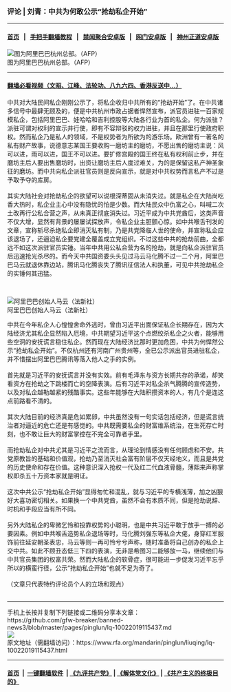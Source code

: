 ### 评论 | 刘青：中共为何敢公示“抢劫私企开始”
------------------------

#### [首页](https://github.com/gfw-breaker/banned-news3/blob/master/README.md) &nbsp;&nbsp;|&nbsp;&nbsp; [手把手翻墙教程](https://github.com/gfw-breaker/guides/wiki) &nbsp;&nbsp;|&nbsp;&nbsp; [禁闻聚合安卓版](https://github.com/gfw-breaker/bn-android) &nbsp;&nbsp;|&nbsp;&nbsp; [网门安卓版](https://github.com/oGate2/oGate) &nbsp;&nbsp;|&nbsp;&nbsp; [神州正道安卓版](https://github.com/SzzdOgate/update) 



<div id="headerimg">
 <img alt="图为阿里巴巴杭州总部。（AFP）" src="https://www.rfa.org/mandarin/yataibaodao/jingmao/gf1-09192018101343.html/1512172124211538.jpg/image" title="图为阿里巴巴杭州总部。（AFP）"/>
 <div id="headerimgcontents">
  <div id="headerimgcaption">
   <span>
    图为阿里巴巴杭州总部。（AFP）
   </span>
   <!-- zoomattribute -->
  </div>
  <!-- headerimgcaption -->
 </div>
 <!-- headerimagecontents -->
</div>

<hr/>


#### [翻墙必看视频（文昭、江峰、法轮功、八九六四、香港反送中...）](https://github.com/gfw-breaker/banned-news3/blob/master/pages/links.md)

<div id="storytext">
 <div>
  <div class="slot_header">
  </div>
 </div>
 <p>
  中共对大陆民间私企刚刚公示了，将私企收归中共所有的“抢劫开始”了。在中共诸多信号中最肆无顾及的，便是中共杭州市政占据者悍然宣布，派官员进驻一百家规模私企，包括阿里巴巴、娃哈哈和吉利控股等大陆各行业为首的私企。何为派驻？派驻可谓对权利的宣示并行使，即有不容辩驳的权力进驻，并且在那里行使政府职权。然而私企乃是私人的领域，不是权势者为所欲为的游乐场。欧洲曾有一著名的私有财产故事，说德意志某国王要收购一磨坊主的磨坊，不愿出售的磨坊主说：风可以进，雨可以进，国王不可以进。要扩修宫殿的国王终在私有权利前止步，并在磨坊主后人要出售磨坊时，出资让磨坊主后人度过难关，为的是保留这私产神圣象征的磨坊。而中共向私企派驻官员则是反向宣示，就是对中共权势而言私产不过是予取予夺的库房。
  <br/>
  <br/>
  其实大陆社会对抢劫私企的欲望可以说根深蒂固从未消失过。就是私企在大陆尚吃香大热时，私企业主心中没有隐忧的怕是少数。而大陆民众中仇富之心，叫喊二次土改再行公私合营之声，从未真正彻底消失过。习近平成为中共党酋后，这类声音不仅大增，显然有背景的屡屡试探放声，令私企业主胆颤心惊。如中共喉舌刊发的文章，宣称斩尽杀绝私企即消灭私有制，乃是共党降临人世的使命，并宣称私企应该退场了，还逼迫私企要党建全覆盖成立党组织。不过这些中共的抢劫前曲，全都远不如这次派驻官员实锤。当年中共用公私合营为名的抢劫，就是向私企派驻官员后迅速抢光杀尽的。而今天中共国资委头头见过马云马化腾不过一二个月，阿里巴巴马云就退休靠边站，腾讯马化腾丧失了腾讯征信法人和执董，可见中共抢劫私企的实锤何其迅猛。
 </p>
 <p>
  <br/>
  <div class="image-inline captioned" style="width:1500px;">
   <div style="width:1500px;">
    <img alt="阿里巴巴创始人马云（法新社）" src="https://www.rfa.org/mandarin/yataibaodao/jingmao/ql2-09172019085245.html/000_1K49KX.jpg" title="阿里巴巴创始人马云（法新社）"/>
   </div>
   <div class="image-caption">
    <span style="width:1500px;">
     阿里巴巴创始人马云（法新社）
    </span>
    <span class="copyright">
    </span>
   </div>
  </div>
 </p>
 <p>
  中共在今年私企人心惶惶舍命外逃时，曾由习近平出面保证私企长期存在，因为大陆经济尤其私企显然陷入厄境，中共期望习近平这个点燃绞杀私企之火者，能够用些空洞的安抚谎言稳住私企。然而现在大陆经济比那时更加危困，中共为何悍然公示“抢劫私企开始”。不仅杭州还有河南广州贵州等，全已公示派出官员进驻私企，并不惜摆出阿里巴巴腾讯等落入他人之手的实例。
  <br/>
  <br/>
  首先就是习近平的安抚谎言并没有实效。前有毛泽东与资方长期共存的承诺，却笑看资方在抢劫之下跳楼而亡的空降表演。后有习近平对私企杀气腾腾的宣传造势，以及对私企越勒越紧的残酷事实。这些年能够在大陆积攒资本的人，有几个是连这点前路看不清的。
  <br/>
  <br/>
  其次大陆目前的经济真是危如累卵，中共虽然没有一句实话包括经济，但是谎言统治者对逼近的危亡还是有感觉的。中共既需要私企的财富维系统治，在生死存亡时刻，也不敢让巨大的财富掌控在不完全可靠者手里。
  <br/>
  <br/>
  而抢劫私企对中共尤其是习近平之流而言，从理论到情感没有任何顾虑和不安。共党原教旨的基础和价值观，抢劫乃至消灭社会富有阶层不仅天经地义，而且是共党的历史使命和存在价值。这种意识深入抢权一代及红二代血液骨髓，薄熙来声称掌权即杀五十万资本家就是明证。
  <br/>
  <br/>
  这次中共公示“抢劫私企开始”显得匆忙和混乱，就与习近平的专横浅薄，加之凶狠好大喜功密切相关。如果换一个中共党酋，虽然不会有本质不同，但是抢劫说辞、时机和手段应当有所不同。
  <br/>
  <br/>
  另外大陆私企的卑微乞怜和投靠权势的小聪明，也是中共习近平敢于放手一搏的必要因素。例如中共喉舌造势私企退场等时，马化腾刘强东等私企大佬，身穿红军服饰前往延安朝圣表忠，马云等则一再可怜兮兮声称，随时准备将自己创办的私企上交中共。如此不顾丑态低三下四的表演，无非是希图习二能够放一马，继续他们与中共官员集团的权富共荣。然而大陆私企的软骨症，很可能进一步促发习近平忘乎所以的横蛮行径，公示“抢劫私企开始”也就不足为奇了。
  <br/>
  <br/>
  （文章只代表特约评论员个人的立场和观点）
  <br/>
  <br/>
 </p>
</div>

<hr/>
手机上长按并复制下列链接或二维码分享本文章：<br/>
https://github.com/gfw-breaker/banned-news3/blob/master/pages/pinglun/lq-10022019115437.md <br/>
<a href='https://github.com/gfw-breaker/banned-news3/blob/master/pages/pinglun/lq-10022019115437.md'><img src='https://github.com/gfw-breaker/banned-news3/blob/master/pages/pinglun/lq-10022019115437.md.png'/></a> <br/>
原文地址（需翻墙访问）：https://www.rfa.org/mandarin/pinglun/liuqing/lq-10022019115437.html


------------------------
#### [首页](https://github.com/gfw-breaker/banned-news3/blob/master/README.md) &nbsp;|&nbsp; [一键翻墙软件](https://github.com/gfw-breaker/nogfw/blob/master/README.md) &nbsp;| [《九评共产党》](https://github.com/gfw-breaker/9ping.md/blob/master/README.md#九评之一评共产党是什么) | [《解体党文化》](https://github.com/gfw-breaker/jtdwh.md/blob/master/README.md) | [《共产主义的终极目的》](https://github.com/gfw-breaker/gczydzjmd.md/blob/master/README.md)


<img src='http://gfw-breaker.win/banned-news3/pages/pinglun/lq-10022019115437.md' width='0px' height='0px'/>
